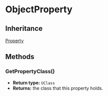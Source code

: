 # ObjectProperty

## Inheritance
[Property](./property.md)

## Methods

### GetPropertyClass()

- **Return type:** `UClass`
- **Returns:** the class that this property holds.